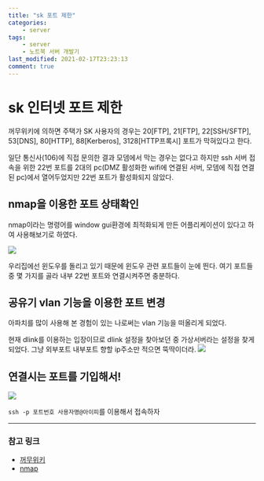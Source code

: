 ```yaml
---
title: "sk 포트 제한"
categories:
    - server
tags:
    - server
    - 노트북 서버 개발기
last_modified: 2021-02-17T23:23:13
comment: true
---
```


<head>
    <base href="/images/2021-02-17/sk 포트 제한 풀기/"/>
</head>

# sk 인터넷 포트 제한
꺼무위키에 의하면 주택가 SK 사용자의 경우는 20[FTP], 21[FTP], 22[SSH/SFTP], 53[DNS], 80[HTTP], 88[Kerberos], 3128[HTTP프록시] 포트가 막혀있다고 한다.

일단 통신사(106)에 직접 문의한 결과 모뎀에서 막는 경우는 없다고 하지만 ssh 서버 접속을 위한 22번 포트를 2대의 pc(DMZ 활성화한 wifi에 연결된 서버, 모뎀에 직접 연결된 pc)에서 열어두었지만 22번 포트가 활성화되지 않았다.

## nmap을 이용한 포트 상태확인

nmap이라는 명령어를 window gui환경에 최적화되게 만든 어플리케이션이 있다고 하여 사용해보기로 하였다.

<img src="all_ports.png"/>

우리집에선 윈도우를 돌리고 있기 때문에 윈도우 관련 포트들이 눈에 띈다.
여기 포트들 중 몇 가지를 골라 내부 22번 포트와 연결시켜주면 충분하다.

## 공유기 vlan 기능을 이용한 포트 변경
아파치를 많이 사용해 본 경험이 있는 나로써는 vlan 기능을 떠올리게 되었다.

현재 dlink를 이용하는 입장이므로 dlink 설정을 찾아보던 중 가상서버라는 설정을 찾게 되었다.
그냥 외부포트 내부포트 향할 ip주소만 적으면 뚝딱이더라.
<img src="dlink_settings.png">

## 연결시는 포트를 기입해서!
<img src="connected.png">

`ssh -p 포트번호 사용자명@아이피`를 이용해서 접속하자

---

### 참고 링크

-   [꺼무위키](https://namu.wiki/w/B%20인터넷#s-3.2.4)
-   [nmap](https://nmap.org)
